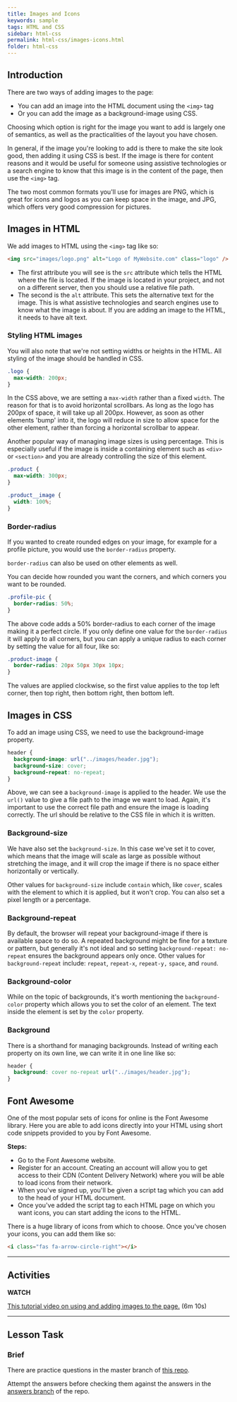 ```yaml
---
title: Images and Icons
keywords: sample
tags: HTML and CSS
sidebar: html-css
permalink: html-css/images-icons.html
folder: html-css
---
```


## Introduction

There are two ways of adding images to the page:

- You can add an image into the HTML document using the `<img>` tag
- Or you can add the image as a background-image using CSS.

Choosing which option is right for the image you want to add is largely one of semantics, as well as the practicalities of the layout you have chosen.

In general, if the image you're looking to add is there to make the site look good, then adding it using CSS is best. If the image is there for content reasons and it would be useful for someone using assistive technologies or a search engine to know that this image is in the content of the page, then use the `<img>` tag.

The two most common formats you'll use for images are PNG, which is great for icons and logos as you can keep space in the image, and JPG, which offers very good compression for pictures.

## Images in HTML

We add images to HTML using the `<img>` tag like so:

```html
<img src="images/logo.png" alt="Logo of MyWebsite.com" class="logo" />
```

- The first attribute you will see is the `src` attribute which tells the HTML where the file is located. If the image is located in your project, and not on a different server, then you should use a relative file path.
- The second is the `alt` attribute. This sets the alternative text for the image. This is what assistive technologies and search engines use to know what the image is about. If you are adding an image to the HTML, it needs to have alt text.

### Styling HTML images

You will also note that we're not setting widths or heights in the HTML. All styling of the image should be handled in CSS.

```css
.logo {
  max-width: 200px;
}
```

In the CSS above, we are setting a `max-width` rather than a fixed `width`. The reason for that is to avoid horizontal scrollbars. As long as the logo has 200px of space, it will take up all 200px. However, as soon as other elements 'bump' into it, the logo will reduce in size to allow space for the other element, rather than forcing a horizontal scrollbar to appear.

Another popular way of managing image sizes is using percentage. This is especially useful if the image is inside a containing element such as `<div>` or `<section>` and you are already controlling the size of this element.

```css
.product {
  max-width: 300px;
}

.product__image {
  width: 100%;
}
```

### Border-radius

If you wanted to create rounded edges on your image, for example for a profile picture, you would use the `border-radius` property.

`border-radius` can also be used on other elements as well.

You can decide how rounded you want the corners, and which corners you want to be rounded.

```css
.profile-pic {
  border-radius: 50%;
}
```

The above code adds a 50% border-radius to each corner of the image making it a perfect circle. If you only define one value for the `border-radius` it will apply to all corners, but you can apply a unique radius to each corner by setting the value for all four, like so:

```css
.product-image {
  border-radius: 20px 50px 30px 10px;
}
```

The values are applied clockwise, so the first value applies to the top left corner, then top right, then bottom right, then bottom left.

## Images in CSS

To add an image using CSS, we need to use the background-image property.

```css
header {
  background-image: url("../images/header.jpg");
  background-size: cover;
  background-repeat: no-repeat;
}
```

Above, we can see a `background-image` is applied to the header. We use the `url()` value to give a file path to the image we want to load. Again, it's important to use the correct file path and ensure the image is loading correctly. The url should be relative to the CSS file in which it is written.

### Background-size

We have also set the `background-size`. In this case we've set it to cover, which means that the image will scale as large as possible without stretching the image, and it will crop the image if there is no space either horizontally or vertically.

Other values for `background-size` include `contain` which, like `cover`, scales with the element to which it is applied, but it won't crop. You can also set a pixel length or a percentage.

### Background-repeat

By default, the browser will repeat your background-image if there is available space to do so. A repeated background might be fine for a texture or pattern, but generally it's not ideal and so setting `background-repeat: no-repeat` ensures the background appears only once. Other values for `background-repeat` include: `repeat`, `repeat-x`, `repeat-y,` `space`, and `round`.

### Background-color

While on the topic of backgrounds, it's worth mentioning the `background-color` property which allows you to set the color of an element. The text inside the element is set by the `color` property.

### Background

There is a shorthand for managing backgrounds. Instead of writing each property on its own line, we can write it in one line like so:

```css
header {
  background: cover no-repeat url("../images/header.jpg");
}
```

## Font Awesome

One of the most popular sets of icons for online is the Font Awesome library. Here you are able to add icons directly into your HTML using short code snippets provided to you by Font Awesome.

**Steps:**

- Go to the Font Awesome website.
- Register for an account. Creating an account will allow you to get access to their CDN (Content Delivery Network) where you will be able to load icons from their network.
- When you've signed up, you'll be given a script tag which you can add to the head of your HTML document.
- Once you've added the script tag to each HTML page on which you want icons, you can start adding the icons to the HTML.

There is a huge library of icons from which to choose. Once you've chosen your icons, you can add them like so:

```html
<i class="fas fa-arrow-circle-right"></i>
```

<hr>

## Activities

**WATCH**

[This tutorial video on using and adding images to the page.](https://scrimba.com/scrim/c7PaPeAZ?pl=paaBbTa) (6m 10s)

<hr>

## Lesson Task

### Brief

There are practice questions in the master branch of [this repo](https://github.com/Noroff-Education/lesson-task-htmlcss-module2-lesson1).

Attempt the answers before checking them against the answers in the [answers branch](https://github.com/Noroff-Education/lesson-task-htmlcss-module2-lesson1/tree/answers) of the repo.
